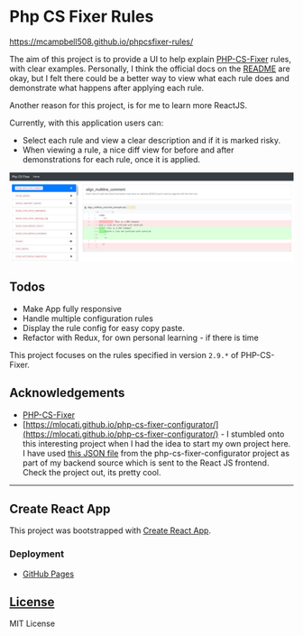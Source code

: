 # Php CS Fixer Rules

https://mcampbell508.github.io/phpcsfixer-rules/

The aim of this project is to provide a UI to help explain [PHP-CS-Fixer](https://github.com/FriendsOfPHP/PHP-CS-Fixer) rules, with clear examples. Personally, I think the official docs on the [README](https://github.com/FriendsOfPHP/PHP-CS-Fixer/blob/2.9/README.rst) are okay, but I felt there could be a better way to view what each rule does and demonstrate what happens after applying each rule.

Another reason for this project, is for me to learn more ReactJS.

Currently, with this application users can:

- Select each rule and view a clear description and if it is marked risky.
- When viewing a rule, a nice diff view for before and after demonstrations for each rule, once it is applied.

![Php CS Fixer Rules](./screenshots/phpcsfixer-rules.png) 

## Todos
- Make App fully responsive
- Handle multiple configuration rules
- Display the rule config for easy copy paste.
- Refactor with Redux, for own personal learning - if there is time

This project focuses on the rules specified in version `2.9.*` of PHP-CS-Fixer.

## Acknowledgements
- [PHP-CS-Fixer](https://github.com/FriendsOfPHP/PHP-CS-Fixer)
- [https://mlocati.github.io/php-cs-fixer-configurator/](https://mlocati.github.io/php-cs-fixer-configurator/) - I stumbled onto this interesting project when I had the idea to start my own project here. I have used [this JSON file](https://github.com/mlocati/php-cs-fixer-configurator/blob/master/docs/js/php-cs-fixer-data-2.9.0.json) from the php-cs-fixer-configurator project as part of my backend source which is sent to the React JS frontend. Check the project out, its pretty cool.

---

## Create React App

This project was bootstrapped with [Create React App](https://github.com/facebookincubator/create-react-app).

### Deployment

- [GitHub Pages](https://pages.github.com/)

## [License](./LICENSE)

MIT License
